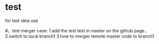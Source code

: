 # test
for test idea use


#，test merger case: 
1.add the test test in master on the github page..
2.switch to local branch1
3.how to merger remote master code to branch1

